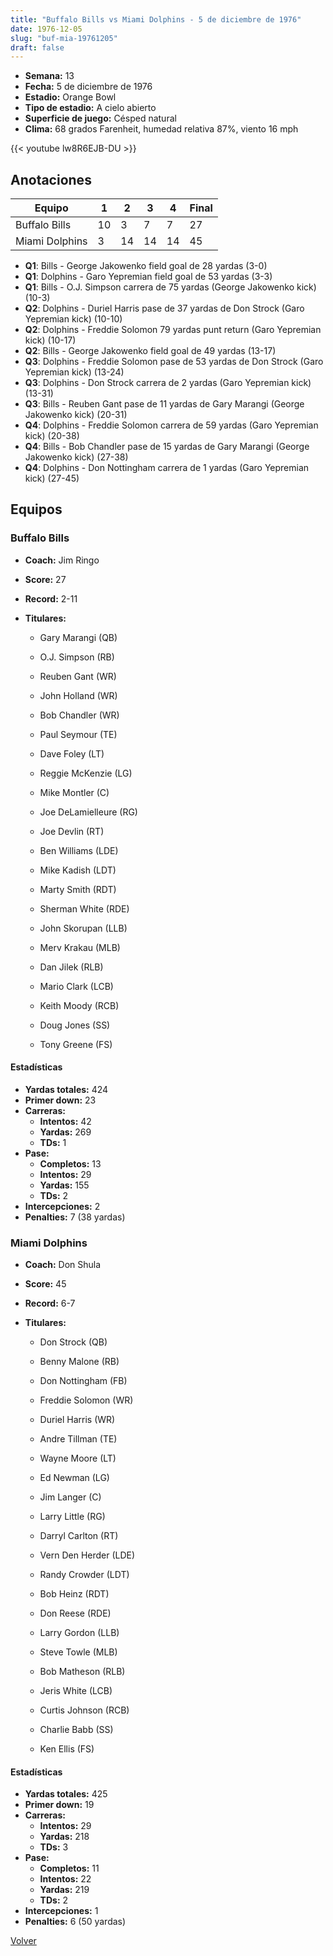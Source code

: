 ```yaml
---
title: "Buffalo Bills vs Miami Dolphins - 5 de diciembre de 1976"
date: 1976-12-05
slug: "buf-mia-19761205"
draft: false
---
```


- **Semana:** 13
- **Fecha:** 5 de diciembre de 1976
- **Estadio:** Orange Bowl
- **Tipo de estadio:** A cielo abierto
- **Superficie de juego:** Césped natural
- **Clima:** 68 grados Farenheit, humedad relativa 87%, viento 16 mph


{{< youtube lw8R6EJB-DU >}}


## Anotaciones
| Equipo | 1 | 2 | 3 | 4 | Final |
|--------|---|---|---|---|-------|
| Buffalo Bills  | 10 | 3 | 7 | 7  | 27 |
| Miami Dolphins  | 3 | 14 | 14 | 14  | 45 |
- **Q1**: Bills - George Jakowenko field goal de 28 yardas (3-0)
- **Q1**: Dolphins - Garo Yepremian field goal de 53 yardas (3-3)
- **Q1**: Bills - O.J. Simpson carrera de 75 yardas (George Jakowenko kick) (10-3)
- **Q2**: Dolphins - Duriel Harris pase de 37 yardas de Don Strock (Garo Yepremian kick) (10-10)
- **Q2**: Dolphins - Freddie Solomon 79 yardas punt return (Garo Yepremian kick) (10-17)
- **Q2**: Bills - George Jakowenko field goal de 49 yardas (13-17)
- **Q3**: Dolphins - Freddie Solomon pase de 53 yardas de Don Strock (Garo Yepremian kick) (13-24)
- **Q3**: Dolphins - Don Strock carrera de 2 yardas (Garo Yepremian kick) (13-31)
- **Q3**: Bills - Reuben Gant pase de 11 yardas de Gary Marangi (George Jakowenko kick) (20-31)
- **Q4**: Dolphins - Freddie Solomon carrera de 59 yardas (Garo Yepremian kick) (20-38)
- **Q4**: Bills - Bob Chandler pase de 15 yardas de Gary Marangi (George Jakowenko kick) (27-38)
- **Q4**: Dolphins - Don Nottingham carrera de 1 yardas (Garo Yepremian kick) (27-45)


## Equipos


### Buffalo Bills
* **Coach:** Jim Ringo
* **Score:** 27
* **Record:** 2-11
* **Titulares:** 

  * Gary Marangi (QB) 

  * O.J. Simpson (RB) 

  * Reuben Gant (WR) 

  * John Holland (WR) 

  * Bob Chandler (WR) 

  * Paul Seymour (TE) 

  * Dave Foley (LT) 

  * Reggie McKenzie (LG) 

  * Mike Montler (C) 

  * Joe DeLamielleure (RG) 

  * Joe Devlin (RT) 

  * Ben Williams (LDE) 

  * Mike Kadish (LDT) 

  * Marty Smith (RDT) 

  * Sherman White (RDE) 

  * John Skorupan (LLB) 

  * Merv Krakau (MLB) 

  * Dan Jilek (RLB) 

  * Mario Clark (LCB) 

  * Keith Moody (RCB) 

  * Doug Jones (SS) 

  * Tony Greene (FS) 

#### Estadísticas
* **Yardas totales:** 424
* **Primer down:** 23
* **Carreras:**
  * **Intentos:** 42
  * **Yardas:** 269
  * **TDs:** 1
* **Pase:**
  * **Completos:** 13
  * **Intentos:** 29
  * **Yardas:** 155
  * **TDs:** 2
* **Intercepciones:** 2
* **Penalties:** 7 (38 yardas)

### Miami Dolphins
* **Coach:** Don Shula
* **Score:** 45
* **Record:** 6-7
* **Titulares:** 

  * Don Strock (QB) 

  * Benny Malone (RB) 

  * Don Nottingham (FB) 

  * Freddie Solomon (WR) 

  * Duriel Harris (WR) 

  * Andre Tillman (TE) 

  * Wayne Moore (LT) 

  * Ed Newman (LG) 

  * Jim Langer (C) 

  * Larry Little (RG) 

  * Darryl Carlton (RT) 

  * Vern Den Herder (LDE) 

  * Randy Crowder (LDT) 

  * Bob Heinz (RDT) 

  * Don Reese (RDE) 

  * Larry Gordon (LLB) 

  * Steve Towle (MLB) 

  * Bob Matheson (RLB) 

  * Jeris White (LCB) 

  * Curtis Johnson (RCB) 

  * Charlie Babb (SS) 

  * Ken Ellis (FS) 

#### Estadísticas
* **Yardas totales:** 425
* **Primer down:** 19
* **Carreras:**
  * **Intentos:** 29
  * **Yardas:** 218
  * **TDs:** 3
* **Pase:**
  * **Completos:** 11
  * **Intentos:** 22
  * **Yardas:** 219
  * **TDs:** 2
* **Intercepciones:** 1
* **Penalties:** 6 (50 yardas)


[Volver](/historia/1976)
